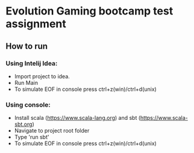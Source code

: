 # Evolution Gaming bootcamp test assignment

## How to run
### Using Intelij Idea:
 - Import project to idea.
 - Run Main
 - To simulate EOF in console press ctrl+z(win)/ctrl+d(unix)

### Using console:
 - Install scala (https://www.scala-lang.org) and sbt (https://www.scala-sbt.org)
 - Navigate to project root folder
 - Type 'run sbt' 
 - To simulate EOF in console press ctrl+z(win)/ctrl+d(unix)
